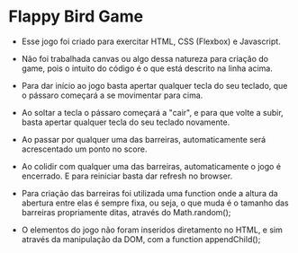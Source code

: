 ﻿# Flappy Bird Game
 - Esse jogo foi criado para exercitar HTML, CSS (Flexbox) e Javascript. 
 - Não foi trabalhada canvas ou algo dessa natureza para criação do game, pois o intuito do código é o que está descrito na linha acima.
 - Para dar início ao jogo basta apertar qualquer tecla do seu teclado, que o pássaro começará a se movimentar para cima.
 - Ao soltar a tecla o pássaro começará a "cair", e para que volte a subir, basta apertar qualquer tecla do seu teclado novamente.
 - Ao passar por qualquer uma das barreiras, automaticamente será acrescentado um ponto no score.
 - Ao colidir com qualquer uma das barreiras, automaticamente o jogo é encerrado. E para reiniciar basta dar refresh no browser.

 - Para criação das barreiras foi utilizada uma function onde a altura da abertura entre elas é sempre fixa, ou seja, o que muda é o tamanho das barreiras propriamente ditas, através do Math.random();
 - O elementos do jogo não foram inseridos diretamento no HTML, e sim através da manipulação da DOM, com a function appendChild();
